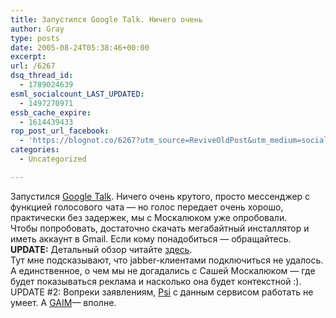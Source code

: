 ```yaml
---
title: Запустился Google Talk. Ничего очень
author: Gray
type: posts
date: 2005-08-24T05:38:46+00:00
excerpt:
url: /6267
dsq_thread_id:
  - 1789024639
esml_socialcount_LAST_UPDATED:
  - 1497270971
essb_cache_expire:
  - 1614439433
rop_post_url_facebook:
  - 'https://blognot.co/6267?utm_source=ReviveOldPost&utm_medium=social&utm_campaign=ReviveOldPost'
categories:
  - Uncategorized

---
```








Запустился <a href="http://talk.google.com/" target="_blank">Google Talk</a>. Ничего очень крутого, просто мессенджер с функцией голосового чата &#8212; но голос передает очень хорошо, практически без задержек, мы с Москалюком уже опробовали.  
Чтобы попробовать, достаточно скачать мегабайтный инсталлятор и иметь аккаунт в Gmail. Если кому понадобиться &#8212; обращайтесь.  
**UPDATE:** Детальный обзор читайте [здесь][1].  
Тут мне подсказывают, что jabber-клиентами подключиться не удалось.  
А единственное, о чем мы не догадались с Сашей Москалюком &#8212; где будет показываться реклама и насколько она будет контекстной :).  
UPDATE #2: Вопреки заявлениям, [Psi][2] с данным сервисом работать не умеет. А <a href="http://gaim.sourceforge.net/" target="_blank">GAIM</a>&#8212; вполне.

 [1]: http://google.blognewschannel.com/index.php/archives/2005/08/23/google-talk-is-live/
 [2]: http://psi.affinix.com/